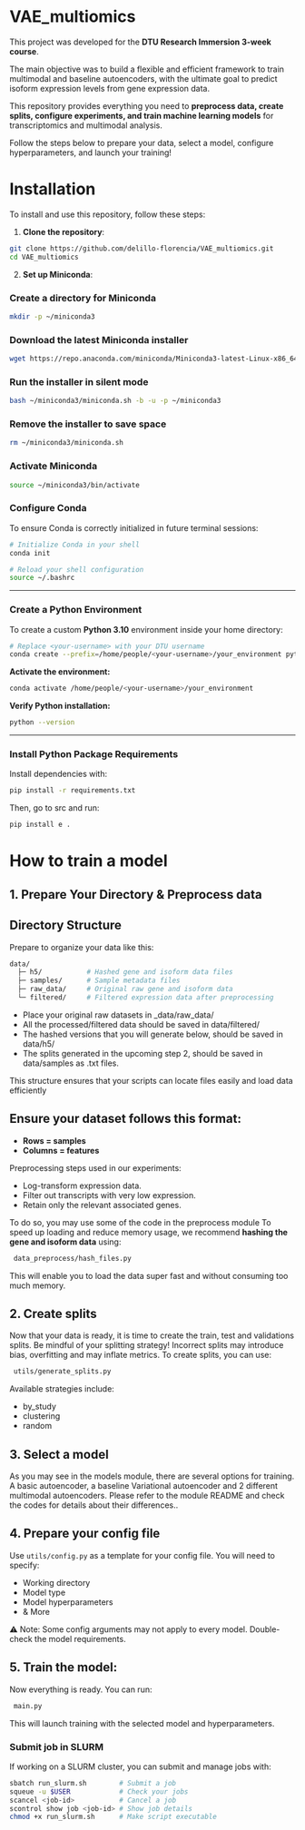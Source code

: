 # VAE_multiomics 

This project was developed for the **DTU Research Immersion 3-week course**.   

The main objective was to build a flexible and efficient framework to train multimodal and baseline autoencoders, with the ultimate goal to predict isoform expression levels from gene expression data.
 

This repository provides everything you need to **preprocess data, create splits, configure experiments, and train machine learning models** for transcriptomics and multimodal analysis.  


Follow the steps below to prepare your data, select a model, configure hyperparameters, and launch your training!

# Installation


To install and use this repository, follow these steps:

1. **Clone the repository**:

```bash
git clone https://github.com/delillo-florencia/VAE_multiomics.git
cd VAE_multiomics
```

2. **Set up Miniconda**:

### Create a directory for Miniconda

```bash
mkdir -p ~/miniconda3
```
### Download the latest Miniconda installer
```bash
wget https://repo.anaconda.com/miniconda/Miniconda3-latest-Linux-x86_64.sh -O ~/miniconda3/miniconda.sh
```
### Run the installer in silent mode
```bash
bash ~/miniconda3/miniconda.sh -b -u -p ~/miniconda3
```
### Remove the installer to save space
```bash
rm ~/miniconda3/miniconda.sh
```
### Activate Miniconda
```bash
source ~/miniconda3/bin/activate
```
### Configure Conda 

To ensure Conda is correctly initialized in future terminal sessions:

```bash
# Initialize Conda in your shell
conda init

# Reload your shell configuration
source ~/.bashrc
```

---

###  Create a Python Environment

To create a custom **Python 3.10** environment inside your home directory:

```bash
# Replace <your-username> with your DTU username
conda create --prefix=/home/people/<your-username>/your_environment python=3.10
```

**Activate the environment:**

```bash
conda activate /home/people/<your-username>/your_environment
```

**Verify Python installation:**

```bash
python --version
```

---

###  Install Python Package Requirements

Install dependencies with:

```bash
pip install -r requirements.txt
```

Then, go to src and run:

```bash
pip install e .
```

# How to train a model

## 1. Prepare Your Directory & Preprocess data

## Directory Structure

Prepare to organize your data like this:

```bash
data/
  ├─ h5/           # Hashed gene and isoform data files
  ├─ samples/      # Sample metadata files
  ├─ raw_data/     # Original raw gene and isoform data
  └─ filtered/     # Filtered expression data after preprocessing
```

* Place your original raw datasets in _data/raw_data/
* All the processed/filtered data should be saved in data/filtered/
* The hashed versions that you will generate below, should be saved in data/h5/
* The splits generated in the upcoming step 2, should be saved in data/samples as .txt files.


This structure ensures that your scripts can locate files easily and load data efficiently

## Ensure your dataset follows this format:  
- **Rows = samples**  
- **Columns = features**

Preprocessing steps used in our experiments:
- Log-transform expression data.  
- Filter out transcripts with very low expression.  
- Retain only the relevant associated genes.  

To do so, you may use some of the code in the preprocess module
To speed up loading and reduce memory usage, we recommend **hashing the gene and isoform data** using:

```bash
 data_preprocess/hash_files.py
```
This will enable you to load the data super fast and without consuming too much memory.

## 2. Create splits

Now that your data is ready, it is time to create the train, test and validations splits. Be mindful of your splitting strategy! Incorrect splits may introduce bias, overfitting and may inflate metrics. To create splits, you can use:
```bash
 utils/generate_splits.py
```

Available strategies include:
* by_study
* clustering
* random

## 3. Select a model

As you may see in the models module, there are several options for training. A basic autoencoder, a baseline Variational autoencoder and 2 different multimodal autoencoders. Please refer to the module README and check the codes for details about their differences..

## 4. Prepare your config file
Use  ```utils/config.py``` as a template for your config file.
You will need to specify:

* Working directory
* Model type
* Model hyperparameters
* & More

⚠️ Note: Some config arguments may not apply to every model. Double-check the model requirements.

## 5. Train the model: 
Now everything is ready. You can run:

```bash
 main.py
```

This will launch training with the selected model and hyperparameters.

### Submit job in SLURM 

If working on a SLURM cluster, you can submit and manage jobs with:
```bash
sbatch run_slurm.sh        # Submit a job
squeue -u $USER            # Check your jobs
scancel <job-id>           # Cancel a job
scontrol show job <job-id> # Show job details
chmod +x run_slurm.sh      # Make script executable
```
